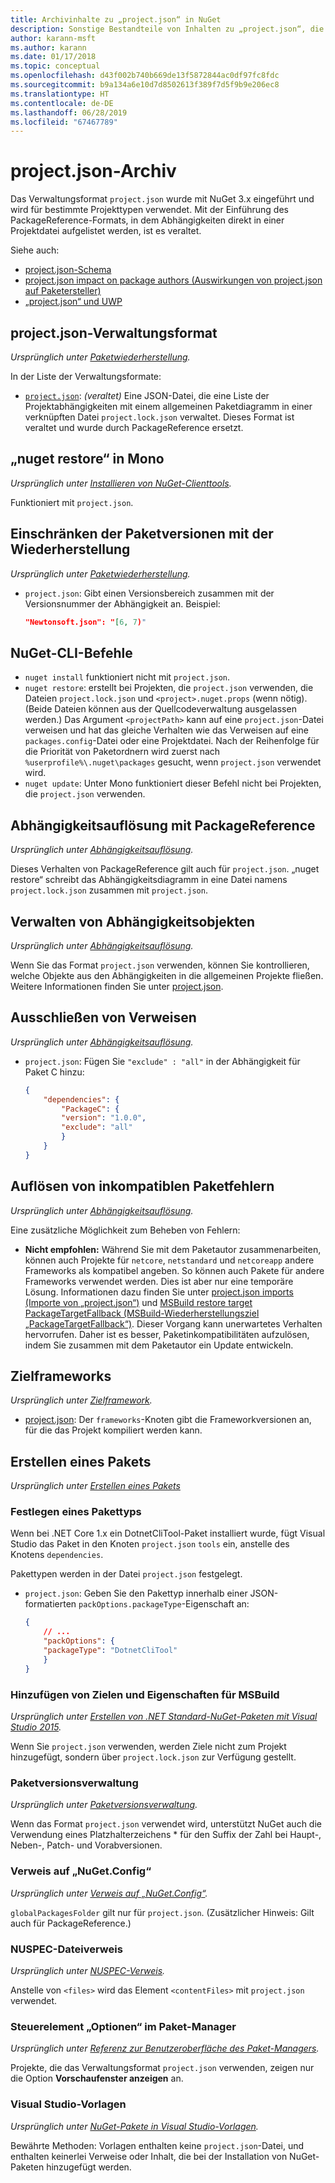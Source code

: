 ```yaml
---
title: Archivinhalte zu „project.json“ in NuGet
description: Sonstige Bestandteile von Inhalten zu „project.json“, die aus anderen Bereichen der NuGet-Dokumentation entfernt wurden.
author: karann-msft
ms.author: karann
ms.date: 01/17/2018
ms.topic: conceptual
ms.openlocfilehash: d43f002b740b669de13f5872844ac0df97fc8fdc
ms.sourcegitcommit: b9a134a6e10d7d8502613f389f7d5f9b9e206ec8
ms.translationtype: HT
ms.contentlocale: de-DE
ms.lasthandoff: 06/28/2019
ms.locfileid: "67467789"
---
```

# <a name="projectjson-archive"></a>project.json-Archiv

Das Verwaltungsformat `project.json` wurde mit NuGet 3.x eingeführt und wird für bestimmte Projekttypen verwendet. Mit der Einführung des PackageReference-Formats, in dem Abhängigkeiten direkt in einer Projektdatei aufgelistet werden, ist es veraltet.

Siehe auch:

- [project.json-Schema](project-json.md)
- [project.json impact on package authors (Auswirkungen von project.json auf Paketersteller)](project-json-impact.md)
- [„project.json“ und UWP](project-json-and-uwp.md)

## <a name="projectjson-management-format"></a>project.json-Verwaltungsformat

*Ursprünglich unter [Paketwiederherstellung](../what-is-nuget.md).*

In der Liste der Verwaltungsformate:

- [`project.json`](project-json.md): *(veraltet)* Eine JSON-Datei, die eine Liste der Projektabhängigkeiten mit einem allgemeinen Paketdiagramm in einer verknüpften Datei `project.lock.json` verwaltet. Dieses Format ist veraltet und wurde durch PackageReference ersetzt.

## <a name="nuget-restore-on-mono"></a>„nuget restore“ in Mono

*Ursprünglich unter [Installieren von NuGet-Clienttools](../install-nuget-client-tools.md).*

Funktioniert mit `project.json`.

## <a name="constraining-package-versions-with-restore"></a>Einschränken der Paketversionen mit der Wiederherstellung

*Ursprünglich unter [Paketwiederherstellung](../consume-packages/package-restore.md#constrain-package-versions-with-restore).*

- `project.json`: Gibt einen Versionsbereich zusammen mit der Versionsnummer der Abhängigkeit an. Beispiel:

    ```json
    "Newtonsoft.json": "[6, 7)"
    ```

## <a name="nuget-cli-commands"></a>NuGet-CLI-Befehle

- `nuget install` funktioniert nicht mit `project.json`.
- `nuget restore`: erstellt bei Projekten, die `project.json` verwenden, die Dateien `project.lock.json` und `<project>.nuget.props` (wenn nötig). (Beide Dateien können aus der Quellcodeverwaltung ausgelassen werden.) Das Argument `<projectPath>` kann auf eine `project.json`-Datei verweisen und hat das gleiche Verhalten wie das Verweisen auf eine `packages.config`-Datei oder eine Projektdatei. Nach der Reihenfolge für die Priorität von Paketordnern wird zuerst nach `%userprofile%\.nuget\packages` gesucht, wenn `project.json` verwendet wird.
- `nuget update`: Unter Mono funktioniert dieser Befehl nicht bei Projekten, die `project.json` verwenden.

## <a name="dependency-resolution-with-packagereference"></a>Abhängigkeitsauflösung mit PackageReference

*Ursprünglich unter [Abhängigkeitsauflösung](../consume-packages/dependency-resolution.md#dependency-resolution-with-packagereference).*

Dieses Verhalten von PackageReference gilt auch für `project.json`. „nuget restore“ schreibt das Abhängigkeitsdiagramm in eine Datei namens `project.lock.json` zusammen mit `project.json`.

## <a name="managing-dependency-assets"></a>Verwalten von Abhängigkeitsobjekten

*Ursprünglich unter [Abhängigkeitsauflösung](../consume-packages/dependency-resolution.md#managing-dependency-assets).*

Wenn Sie das Format `project.json` verwenden, können Sie kontrollieren, welche Objekte aus den Abhängigkeiten in die allgemeinen Projekte fließen. Weitere Informationen finden Sie unter [project.json](project-json.md).

## <a name="excluding-references"></a>Ausschließen von Verweisen

*Ursprünglich unter [Abhängigkeitsauflösung](../consume-packages/dependency-resolution.md#excluding-references).*

- `project.json`: Fügen Sie `"exclude" : "all"` in der Abhängigkeit für Paket C hinzu:

    ```json
    {
        "dependencies": {
            "PackageC": {
            "version": "1.0.0",
            "exclude": "all"
            }
        }
    }
    ```

## <a name="resolving-incompatible-package-errors"></a>Auflösen von inkompatiblen Paketfehlern

*Ursprünglich unter [Abhängigkeitsauflösung](../consume-packages/dependency-resolution.md#resolving-incompatible-package-errors).*

Eine zusätzliche Möglichkeit zum Beheben von Fehlern:

- **Nicht empfohlen:** Während Sie mit dem Paketautor zusammenarbeiten, können auch Projekte für `netcore`, `netstandard` und `netcoreapp` andere Frameworks als kompatibel angeben. So können auch Pakete für andere Frameworks verwendet werden. Dies ist aber nur eine temporäre Lösung. Informationen dazu finden Sie unter [project.json imports (Importe von „project.json“)](project-json.md#imports) und [MSBuild restore target PackageTargetFallback (MSBuild-Wiederherstellungsziel „PackageTargetFallback“)](../reference/msbuild-targets.md#packagetargetfallback). Dieser Vorgang kann unerwartetes Verhalten hervorrufen. Daher ist es besser, Paketinkompatibilitäten aufzulösen, indem Sie zusammen mit dem Paketautor ein Update entwickeln.

## <a name="target-frameworks"></a>Zielframeworks

*Ursprünglich unter [Zielframework](../reference/target-frameworks.md).*

- [project.json](project-json.md): Der `frameworks`-Knoten gibt die Frameworkversionen an, für die das Projekt kompiliert werden kann.

## <a name="creating-a-package"></a>Erstellen eines Pakets

*Ursprünglich unter [Erstellen eines Pakets](../create-packages/creating-a-package.md)*

### <a name="setting-a-package-type"></a>Festlegen eines Pakettyps

Wenn bei .NET Core 1.x ein DotnetCliTool-Paket installiert wurde, fügt Visual Studio das Paket in den Knoten `project.json` `tools` ein, anstelle des Knotens `dependencies`.

Pakettypen werden in der Datei `project.json` festgelegt.

- `project.json`: Geben Sie den Pakettyp innerhalb einer JSON-formatierten `packOptions.packageType`-Eigenschaft an:

    ```json
    {
        // ...
        "packOptions": {
        "packageType": "DotnetCliTool"
        }
    }
    ```

### <a name="adding-targets-and-props-for-msbuild"></a>Hinzufügen von Zielen und Eigenschaften für MSBuild

*Ursprünglich unter [Erstellen von .NET Standard-NuGet-Paketen mit Visual Studio 2015](../guides/create-net-standard-packages-vs2015.md).*

Wenn Sie `project.json` verwenden, werden Ziele nicht zum Projekt hinzugefügt, sondern über `project.lock.json` zur Verfügung gestellt.

### <a name="package-versioning"></a>Paketversionsverwaltung

*Ursprünglich unter [Paketversionsverwaltung](../reference/package-versioning.md).*

Wenn das Format `project.json` verwendet wird, unterstützt NuGet auch die Verwendung eines Platzhalterzeichens \* für den Suffix der Zahl bei Haupt-, Neben-, Patch- und Vorabversionen.

### <a name="nugetconfig-reference"></a>Verweis auf „NuGet.Config“

*Ursprünglich unter [Verweis auf „NuGet.Config“](../reference/nuget-config-file.md).*

`globalPackagesFolder` gilt nur für `project.json`. (Zusätzlicher Hinweis: Gilt auch für PackageReference.)

### <a name="nuspec-file-reference"></a>NUSPEC-Dateiverweis

*Ursprünglich unter [NUSPEC-Verweis](../reference/nuspec.md).*

Anstelle von `<files>` wird das Element `<contentFiles>` mit `project.json` verwendet.

### <a name="package-manager-options-control"></a>Steuerelement „Optionen“ im Paket-Manager

*Ursprünglich unter [Referenz zur Benutzeroberfläche des Paket-Managers](../tools/package-manager-ui.md).*

Projekte, die das Verwaltungsformat `project.json` verwenden, zeigen nur die Option **Vorschaufenster anzeigen** an.

### <a name="visual-studio-templates"></a>Visual Studio-Vorlagen

*Ursprünglich unter [NuGet-Pakete in Visual Studio-Vorlagen](../visual-studio-extensibility/visual-studio-templates.md).*

Bewährte Methoden: Vorlagen enthalten keine `project.json`-Datei, und enthalten keinerlei Verweise oder Inhalt, die bei der Installation von NuGet-Paketen hinzugefügt werden.